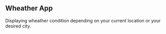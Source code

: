 ## Wheather App

Displaying wheather condition depending on your current location or your desired city. 
